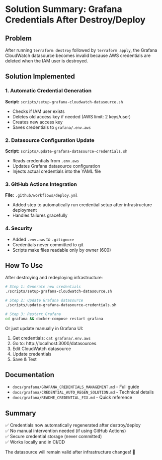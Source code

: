 # Solution Summary: Grafana Credentials After Destroy/Deploy

## Problem
After running `terraform destroy` followed by `terraform apply`, the Grafana CloudWatch datasource becomes invalid because AWS credentials are deleted when the IAM user is destroyed.

## Solution Implemented

### 1. Automatic Credential Generation
**Script:** `scripts/setup-grafana-cloudwatch-datasource.sh`
- Checks if IAM user exists
- Deletes old access key if needed (AWS limit: 2 keys/user)
- Creates new access key
- Saves credentials to `grafana/.env.aws`

### 2. Datasource Configuration Update
**Script:** `scripts/update-grafana-datasource-credentials.sh`
- Reads credentials from `.env.aws`
- Updates Grafana datasource configuration
- Injects actual credentials into the YAML file

### 3. GitHub Actions Integration
**File:** `.github/workflows/deploy.yml`
- Added step to automatically run credential setup after infrastructure deployment
- Handles failures gracefully

### 4. Security
- Added `.env.aws` to `.gitignore`
- Credentials never committed to git
- Scripts make files readable only by owner (600)

## How To Use

After destroying and redeploying infrastructure:

```bash
# Step 1: Generate new credentials
./scripts/setup-grafana-cloudwatch-datasource.sh

# Step 2: Update Grafana datasource
./scripts/update-grafana-datasource-credentials.sh

# Step 3: Restart Grafana
cd grafana && docker-compose restart grafana
```

Or just update manually in Grafana UI:
1. Get credentials: `cat grafana/.env.aws`
2. Go to: http://localhost:3000/datasources
3. Edit CloudWatch datasource
4. Update credentials
5. Save & Test

## Documentation

- `docs/grafana/GRAFANA_CREDENTIALS_MANAGEMENT.md` - Full guide
- `docs/grafana/CREDENTIAL_AUTO_REGEN_SOLUTION.md` - Technical details
- `docs/grafana/README_CREDENTIAL_FIX.md` - Quick reference

## Summary

✅ Credentials now automatically regenerated after destroy/deploy  
✅ No manual intervention needed (if using GitHub Actions)  
✅ Secure credential storage (never committed)  
✅ Works locally and in CI/CD  

The datasource will remain valid after infrastructure changes! 🎉

